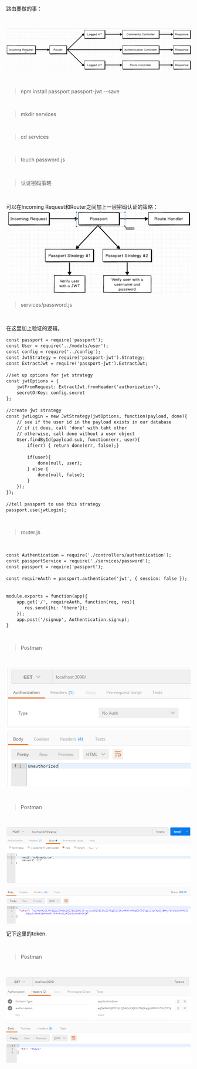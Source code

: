 路由要做的事：

<br>

![](20.png)

<br>

> npm install passport passport-jwt --save

<br> 

> mkdir services

<br> 

> cd services

<br>

> touch password.js

<br>


> 认证密码策略

<br>

可以在Incoming Request和Router之间加上一层密码认证的策略：
![](21.png)

> services/password.js

<br>

在这里加上验证的逻辑。

	const passport = require('passport');
	const User = require('../models/user');
	const config = require('../config');
	const JwtStrategy = require('passport-jwt').Strategy;
	const ExtractJwt = require('passport-jwt').ExtractJwt;
	
	//set up options for jwt strategy
	const jwtOptions = {
	    jwtFromRequest: ExtractJwt.fromHeader('authorization'),
	    secretOrKey: config.secret
	};
	
	//create jwt strategy
	const jwtLogin = new JwtStrategy(jwtOptions, function(payload, done){
	    // see if the user id in the payload exists in our database
	    // if it does, call 'done' with taht other
	    // otherwise, call done without a user object
	    User.findById(payload.sub, function(err, user){
	        if(err) { return done(err, false);}
	        
	        if(user){
	            done(null, user);
	        } else {
	            done(null, false);
	        }
	    });
	});
	
	//tell passport to use this strategy
	passport.use(jwtLogin);

<br>

> router.js

<br>

	const Authentication = require('./controllers/authentication');
	const passportService = require('./services/password');
	const passport = require('passport');
	
	const requireAuth = passport.authenticate('jwt', { session: false });
	
	
	module.exports = function(app){
	    app.get('/', requireAuth, function(req, res){
	       res.send({hi: 'there'});
	    });
	    app.post('/signup', Authentication.signup);
	}

<br>

> Postman

<br>

![](22.png)

<br>

> Postman

<br>

![](23.png)

记下这里的token.

<br>

> Postman

<br>


![](24.png)






